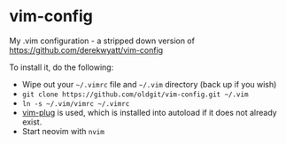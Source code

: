 # vim-config

My .vim configuration - a stripped down version of https://github.com/derekwyatt/vim-config

To install it, do the following:

* Wipe out your `~/.vimrc` file and `~/.vim` directory (back up if you wish)
* `git clone https://github.com/oldgit/vim-config.git ~/.vim`
* `ln -s ~/.vim/vimrc ~/.vimrc`
* [vim-plug](https://github.com/junegunn/vim-plug) is used, which is installed into autoload if it does not already exist.
* Start neovim with `nvim`

